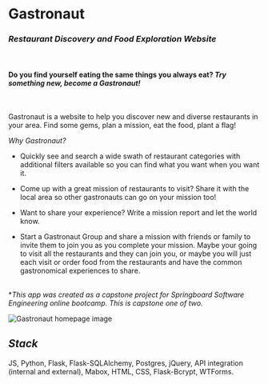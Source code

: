 # Gastronaut

### _Restaurant Discovery and Food Exploration Website_

<br/>

#### Do you find yourself eating the same things you always eat? _Try something new, become a Gastronaut!_

<br/>

Gastronaut is a website to help you discover new and diverse restaurants in your area. Find some gems, plan a mission, eat the food, plant a flag!

_Why Gastronaut?_

- Quickly see and search a wide swath of restaurant categories with additional filters available so you can find what you want when you want it.

- Come up with a great mission of restaurants to visit? Share it with the local area so other gastronauts can go on your mission too!

- Want to share your experience? Write a mission report and let the world know.

- Start a Gastronaut Group and share a mission with friends or family to invite them to join you as you complete your mission. Maybe your going to visit all the restaurants and they can join you, or maybe you will just each visit or order food from the restaurants and have the common gastronomical experiences to share.
  <br/>
  <br/>

\*_This app was created as a capstone project for Springboard Software Engineering online bootcamp. This is capstone one of two._

![Gastronaut homepage image](https://repository-images.githubusercontent.com/273343895/22f6cc80-bae8-11ea-94ff-3a0f7dae6eb1)

## _Stack_

JS, Python, Flask, Flask-SQLAlchemy, Postgres, jQuery, API integration (internal and external), Mabox, HTML, CSS, Flask-Bcrypt, WTForms.

